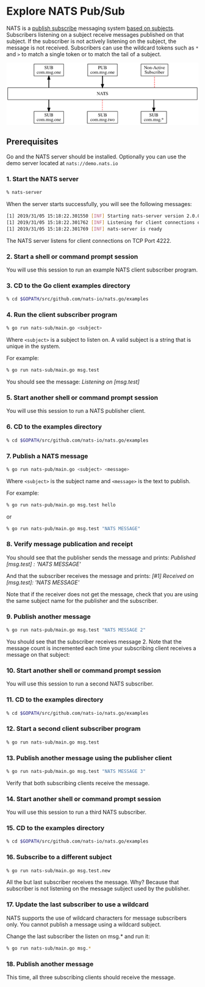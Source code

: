 # Explore NATS Pub/Sub

NATS is a [publish subscribe](../../nats-concepts/pubsub.md) messaging system [based on subjects](../../nats-concepts/subjects.md). Subscribers listening on a subject receive messages published on that subject. If the subscriber is not actively listening on the subject, the message is not received. Subscribers can use the wildcard tokens such as `*` and `>` to match a single token or to match the tail of a subject.

![](../../.gitbook/assets/pubsubtut.svg)

## Prerequisites

Go and the NATS server should be installed. Optionally you can use the demo server located at `nats://demo.nats.io`

### 1. Start the NATS server

```bash
% nats-server
```

When the server starts successfully, you will see the following messages:

```bash
[1] 2019/31/05 15:18:22.301550 [INF] Starting nats-server version 2.0.0
[1] 2019/31/05 15:18:22.301762 [INF] Listening for client connections on 0.0.0.0:4222
[1] 2019/31/05 15:18:22.301769 [INF] nats-server is ready
```

The NATS server listens for client connections on TCP Port 4222.

### 2. Start a shell or command prompt session

You will use this session to run an example NATS client subscriber program.

### 3. CD to the Go client examples directory

```bash
% cd $GOPATH/src/github.com/nats-io/nats.go/examples
```

### 4. Run the client subscriber program

```bash
% go run nats-sub/main.go <subject>
```

Where `<subject>` is a subject to listen on. A valid subject is a string that is unique in the system.

For example:

```bash
% go run nats-sub/main.go msg.test
```

You should see the message: _Listening on \[msg.test\]_

### 5. Start another shell or command prompt session

You will use this session to run a NATS publisher client.

### 6. CD to the examples directory

```bash
% cd $GOPATH/src/github.com/nats-io/nats.go/examples
```

### 7. Publish a NATS message

```bash
% go run nats-pub/main.go <subject> <message>
```

Where `<subject>` is the subject name and `<message>` is the text to publish.

For example:

```bash
% go run nats-pub/main.go msg.test hello
```

or

```bash
% go run nats-pub/main.go msg.test "NATS MESSAGE"
```

### 8. Verify message publication and receipt

You should see that the publisher sends the message and prints: _Published \[msg.test\] : 'NATS MESSAGE'_

And that the subscriber receives the message and prints: _\[\#1\] Received on \[msg.test\]: 'NATS MESSAGE'_

Note that if the receiver does not get the message, check that you are using the same subject name for the publisher and the subscriber.

### 9. Publish another message

```bash
% go run nats-pub/main.go msg.test "NATS MESSAGE 2"
```

You should see that the subscriber receives message 2. Note that the message count is incremented each time your subscribing client receives a message on that subject:

### 10. Start another shell or command prompt session

You will use this session to run a second NATS subscriber.

### 11. CD to the examples directory

```bash
% cd $GOPATH/src/github.com/nats-io/nats.go/examples
```

### 12. Start a second client subscriber program

```bash
% go run nats-sub/main.go msg.test
```

### 13. Publish another message using the publisher client

```bash
% go run nats-pub/main.go msg.test "NATS MESSAGE 3"
```

Verify that both subscribing clients receive the message.

### 14. Start another shell or command prompt session

You will use this session to run a third NATS subscriber.

### 15. CD to the examples directory

```bash
% cd $GOPATH/src/github.com/nats-io/nats.go/examples
```

### 16. Subscribe to a different subject

```bash
% go run nats-sub/main.go msg.test.new
```

All the but last subscriber receives the message. Why? Because that subscriber is not listening on the message subject used by the publisher.

### 17. Update the last subscriber to use a wildcard

NATS supports the use of wildcard characters for message subscribers only. You cannot publish a message using a wildcard subject.

Change the last subscriber the listen on msg.\* and run it:

```bash
% go run nats-sub/main.go msg.*
```

### 18. Publish another message

This time, all three subscribing clients should receive the message.

